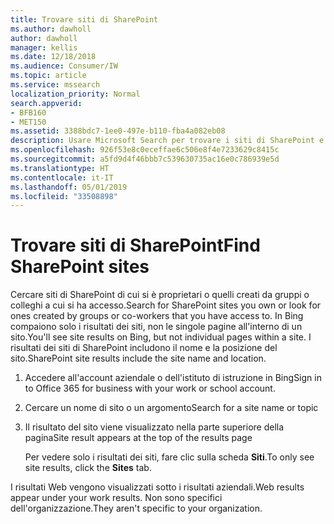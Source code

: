 ```yaml
---
title: Trovare siti di SharePoint
ms.author: dawholl
author: dawholl
manager: kellis
ms.date: 12/18/2018
ms.audience: Consumer/IW
ms.topic: article
ms.service: mssearch
localization_priority: Normal
search.appverid:
- BFB160
- MET150
ms.assetid: 3388bdc7-1ee0-497e-b110-fba4a082eb08
description: Usare Microsoft Search per trovare i siti di SharePoint e i relativi dettagli
ms.openlocfilehash: 926f53e8c0eceffae6c506e8f4e7233629c8415c
ms.sourcegitcommit: a5fd9d4f46bbb7c539630735ac16e0c786939e5d
ms.translationtype: HT
ms.contentlocale: it-IT
ms.lasthandoff: 05/01/2019
ms.locfileid: "33508898"
---
```

# <a name="find-sharepoint-sites"></a><span data-ttu-id="a3ac3-103">Trovare siti di SharePoint</span><span class="sxs-lookup"><span data-stu-id="a3ac3-103">Find SharePoint sites</span></span>

<span data-ttu-id="a3ac3-104">Cercare siti di SharePoint di cui si è proprietari o quelli creati da gruppi o colleghi a cui si ha accesso.</span><span class="sxs-lookup"><span data-stu-id="a3ac3-104">Search for SharePoint sites you own or look for ones created by groups or co-workers that you have access to.</span></span> <span data-ttu-id="a3ac3-105">In Bing compaiono solo i risultati dei siti, non le singole pagine all'interno di un sito.</span><span class="sxs-lookup"><span data-stu-id="a3ac3-105">You'll see site results on Bing, but not individual pages within a site.</span></span> <span data-ttu-id="a3ac3-106">I risultati dei siti di SharePoint includono il nome e la posizione del sito.</span><span class="sxs-lookup"><span data-stu-id="a3ac3-106">SharePoint site results include the site name and location.</span></span>
  
1. <span data-ttu-id="a3ac3-107">Accedere all'account aziendale o dell'istituto di istruzione in Bing</span><span class="sxs-lookup"><span data-stu-id="a3ac3-107">Sign in to Office 365 for business with your work or school account.</span></span>
    
2. <span data-ttu-id="a3ac3-108">Cercare un nome di sito o un argomento</span><span class="sxs-lookup"><span data-stu-id="a3ac3-108">Search for a site name or topic</span></span>
    
3. <span data-ttu-id="a3ac3-109">Il risultato del sito viene visualizzato nella parte superiore della pagina</span><span class="sxs-lookup"><span data-stu-id="a3ac3-109">Site result appears at the top of the results page</span></span>
    
    <span data-ttu-id="a3ac3-110">Per vedere solo i risultati dei siti, fare clic sulla scheda **Siti**.</span><span class="sxs-lookup"><span data-stu-id="a3ac3-110">To only see site results, click the **Sites** tab.</span></span> 
    
<span data-ttu-id="a3ac3-111">I risultati Web vengono visualizzati sotto i risultati aziendali.</span><span class="sxs-lookup"><span data-stu-id="a3ac3-111">Web results appear under your work results.</span></span> <span data-ttu-id="a3ac3-112">Non sono specifici dell'organizzazione.</span><span class="sxs-lookup"><span data-stu-id="a3ac3-112">They aren't specific to your organization.</span></span>

  

